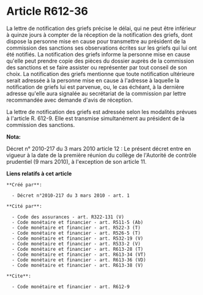 # Article R612-36

La lettre de notification des griefs précise le délai, qui ne peut être inférieur à quinze jours à compter de la réception de
la notification des griefs, dont dispose la personne mise en cause pour transmettre au président de la commission des
sanctions ses observations écrites sur les griefs qui lui ont été notifiés. La notification des griefs informe la personne
mise en cause qu'elle peut prendre copie des pièces du dossier auprès de la commission des sanctions et se faire assister ou
représenter par tout conseil de son choix. La notification des griefs mentionne que toute notification ultérieure serait
adressée à la personne mise en cause à l'adresse à laquelle la notification de griefs lui est parvenue, ou, le cas échéant, à
la dernière adresse qu'elle aura signalée au secrétariat de la commission par lettre recommandée avec demande d'avis de
réception. 

La lettre de notification des griefs est adressée selon les modalités prévues à l'article R. 612-9. Elle est transmise
simultanément au président de la commission des sanctions.

**Nota:**

Décret n° 2010-217 du 3 mars 2010 article 12 : Le présent décret entre en vigueur à la date de la première réunion du collège
de l'Autorité de contrôle prudentiel (9 mars 2010), à l'exception de son article 11.

**Liens relatifs à cet article**

	**Créé par**:

	  - Décret n°2010-217 du 3 mars 2010 - art. 1

	**Cité par**:

	  - Code des assurances - art. R322-131 (V)
	  - Code monétaire et financier - art. R511-5 (Ab)
	  - Code monétaire et financier - art. R522-3 (T)
	  - Code monétaire et financier - art. R526-5 (T)
	  - Code monétaire et financier - art. R532-19 (V)
	  - Code monétaire et financier - art. R533-2 (V)
	  - Code monétaire et financier - art. R613-28 (T)
	  - Code monétaire et financier - art. R613-34 (VT)
	  - Code monétaire et financier - art. R613-36 (VD)
	  - Code monétaire et financier - art. R613-38 (V)

	**Cite**:

	  - Code monétaire et financier - art. R612-9
